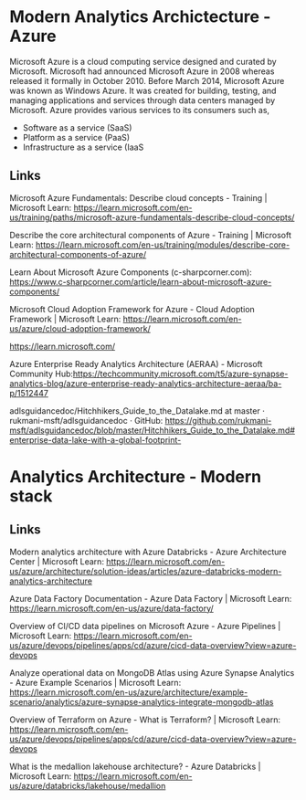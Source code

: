 # Modern Analytics Archictecture - Azure

Microsoft Azure is a cloud computing service designed and curated by Microsoft. Microsoft had announced Microsoft Azure in 2008 whereas released it formally in October 2010. Before March 2014, Microsoft Azure was known as Windows Azure. It was created for building, testing, and managing applications and services through data centers managed by Microsoft. Azure provides various services to its consumers such as,

* Software as a service (SaaS)
* Platform as a service (PaaS)
* Infrastructure as a service (IaaS

## Links

Microsoft Azure Fundamentals: Describe cloud concepts - Training | Microsoft Learn: https://learn.microsoft.com/en-us/training/paths/microsoft-azure-fundamentals-describe-cloud-concepts/

Describe the core architectural components of Azure - Training | Microsoft Learn: https://learn.microsoft.com/en-us/training/modules/describe-core-architectural-components-of-azure/

Learn About Microsoft Azure Components (c-sharpcorner.com): https://www.c-sharpcorner.com/article/learn-about-microsoft-azure-components/

Microsoft Cloud Adoption Framework for Azure - Cloud Adoption Framework | Microsoft Learn: https://learn.microsoft.com/en-us/azure/cloud-adoption-framework/

https://learn.microsoft.com/

Azure Enterprise Ready Analytics Architecture (AERAA) - Microsoft Community Hub:https://techcommunity.microsoft.com/t5/azure-synapse-analytics-blog/azure-enterprise-ready-analytics-architecture-aeraa/ba-p/1512447

adlsguidancedoc/Hitchhikers_Guide_to_the_Datalake.md at master · rukmani-msft/adlsguidancedoc · GitHub: https://github.com/rukmani-msft/adlsguidancedoc/blob/master/Hitchhikers_Guide_to_the_Datalake.md#enterprise-data-lake-with-a-global-footprint-

# Analytics Architecture - Modern stack

## Links
Modern analytics architecture with Azure Databricks - Azure Architecture Center | Microsoft Learn: https://learn.microsoft.com/en-us/azure/architecture/solution-ideas/articles/azure-databricks-modern-analytics-architecture

Azure Data Factory Documentation - Azure Data Factory | Microsoft Learn: https://learn.microsoft.com/en-us/azure/data-factory/

Overview of CI/CD data pipelines on Microsoft Azure - Azure Pipelines | Microsoft Learn: https://learn.microsoft.com/en-us/azure/devops/pipelines/apps/cd/azure/cicd-data-overview?view=azure-devops

Analyze operational data on MongoDB Atlas using Azure Synapse Analytics - Azure Example Scenarios | Microsoft Learn: https://learn.microsoft.com/en-us/azure/architecture/example-scenario/analytics/azure-synapse-analytics-integrate-mongodb-atlas

Overview of Terraform on Azure - What is Terraform? | Microsoft Learn: https://learn.microsoft.com/en-us/azure/devops/pipelines/apps/cd/azure/cicd-data-overview?view=azure-devops

What is the medallion lakehouse architecture? - Azure Databricks | Microsoft Learn: https://learn.microsoft.com/en-us/azure/databricks/lakehouse/medallion

